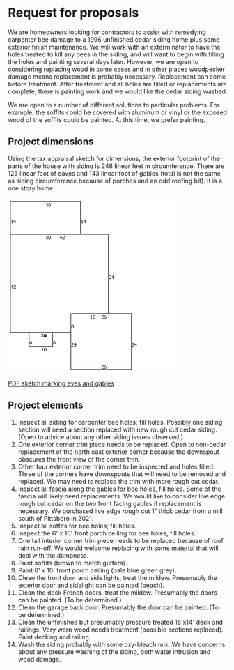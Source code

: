 # Request for proposals

We are homeowners looking for contractors to assist with remedying carpenter bee damage to a 1996 unfinished cedar siding home plus some exterior finish maintenance. We will work with an exterminator to have the holes treated to kill any bees in the siding, and will want to begin with filling the holes and painting several days later. However, we are open to considering replacing wood in some cases and in other places woodpecker damage means replacement is probably necessary. Replacement can come before treatment. After treatment and all holes are filled or replacements are complete, there is painting work and we would like the cedar siding washed.

We are open to a number of different solutions to particular problems. For example, the soffits could be covered with aluminum or vinyl or the exposed wood of the soffits could be painted. At this time, we prefer painting.

## Project dimensions

Using the tax appraisal sketch for dimensions, the exterior footprint of the parts of the house with siding is 248 linear feet in circumference.  There are 123 linear foot of eaves and 143 linear foot of gables (total is not the same as siding circumference because of porches and an odd roofing bit). It is a one story home.

![County sketch](../../CountyDocs/2021TaxAssessment/Sketch0066619.gif)

[PDF sketch marking eves and gables](./EvesAndGablesSketch.pdf)

## Project elements

1. Inspect all siding for carpenter bee holes; fill holes. Possibly one siding section will need a section replaced with new rough cut cedar siding. (Open to advice about any other siding issues observed.)
2. One exterior corner trim piece needs to be replaced. Open to non-cedar replacement of the north east exterior corner because the downspout obscures the front view of the corner trim.
3. Other four exterior corner trim need to be inspected and holes filled. Three of the corners have downspouts that will need to be removed and replaced. We may need to replace the trim with more rough cut cedar.
4. Inspect all fascia along the gables for bee holes, fill holes. Some of the fascia will likely need replacements. We would like to consider live edge rough cut cedar on the two front facing gables if replacement is necessary. We purchased live edge rough cut 1" thick cedar from a mill south of Pittsboro in 2021.
5. Inspect all soffits for bee holes; fill holes.
6. Inspect the 6' x 10' front porch ceiling for bee holes; fill holes.
7. One tall interior corner trim piece needs to be replaced because of roof rain run-off. We would welcome replacing with some material that will deal with the dampness.
8. Paint soffits (brown to match gutters).
9. Paint 6' x 10' front porch ceiling (pale blue green grey).
10. Clean the front door and side lights, treat the mildew. Presumably the exterior door and sidelight can be painted (peach).
11. Clean the deck French doors, treat the mildew. Presumably the doors can be painted. (To be determined.)
12. Clean the garage back door. Presumably the door can be painted. (To be determined.)
13. Clean the unfinished but presumably pressure treated 15'x14' deck and railings.  Very worn wood needs treatment (possible sections replaced). Paint decking and railing.
14. Wash the siding probably with some oxy-bleach mix. We have concerns about any pressure washing of the siding, both water intrusion and wood damage.
